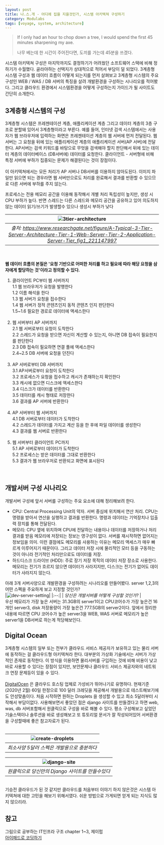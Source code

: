 ```yaml
---
layout: post
title: 나.스.개 - 어디에 집을 지을것인가, 시스템 아키텍쳐 구성하기
category: Modulabs
tags: [voyage, system, architecture]
---
```


> If I only had an hour to chop down a tree, I would spend the first 45 minutes sharpening my axe.
>
> 나무 베는데 한 시간이 주어진다면, 도끼를 가는데 45분을 쓰겠다.

시스템 아키텍쳐 구성은 마지막까지도 결정하기가 어려웠던 소프트웨어 스택에 비해 정하기가 수월했다. 골라야하는 선택지가 상대적으로 적어서 부담이 덜 되었다. 3계층형 시스템 구성과 웹 데이터 흐름이 어떻게 되는지를 먼저 살펴보고 3계층형 시스템의 주요구성인 WEB / WAS / DB 서버의 특징을 살려 개발환경을 구성하는 시나리오를 적어봤다. 그리고 클라우드 환경에서 시스템환경을 어떻게 구성하는지 가이드가 될 사이트도 간단히 소개한다.

## 3계층형 시스템의 구성

3계층형 시스템은 프레젠테이션 계층, 애플리케이션 계층 그리고 데이터 계층의 3층 구조로 분할돼 있어서 3계층형이라고 부른다. 예를 들어, 인터넷 검색 시스템에서는 사용자가 웹 브라우저에 입력하는 화면은 프레젠테이션 계층의 웹 서버에 먼저 전달된다. 웹 서버는 그 요청을 뒤에 있는 애플리케이션 계층의 애플리케이션 서버(AP 서버)에 전달한다. AP서버는 검색 키워드를 바탕으로 무엇을 검색해야 할지 판단해서 뒤에 있는 데이터 계층의 데이터베이스 (DB서버에) 데이터를 요청한다. 
 클라이언트 - 서버형에 비해 특정 서버에 부하가 집중되는 문제가 해결된다는 것이 장점이다. <br><br>이 아키텍쳐에서는 모든 처리가 AP 서버나 DB서버를 이용하지 않아도된다. 이미지 파일만 읽으면 되는 경우라면 웹 서버만으로도 처리를 완료해서 결과를 반환할 수 있으므로 다른 서버에 부하를 주지 않는다.

프로세스는 전용 메모리 공간을 이용해 동작해서 개별 처리 독립성이 높지만, 생성 시 CPU 부하가 높다.
반면 스레드는 다른 스레드와 메모리 공간을 공유하고 있어 의도하지 않는 데이터 읽기/쓰기가 발생할수 있으나 생성시 부하가 낮다 <br>

|![3tier-architecture](../images/3tier.png)|
|:--:|
| *출처: https://www.researchgate.net/figure/A-Typical-3-Tier-Server-Architecture-Tier-1-Web-Server-Tier-2-Application-Server-Tier_fig1_221147997* |
<br><br>
**웹 데이터 흐름의 본질은 '요청 기반으로 어떠한 처리를 하고 필요에 따라 해당 요청을 삼자에게 할당하는 것'이라고 정의할 수 있다.**

1. 클라이언트 PC부터 웹 서버까지<br>
   1.1 웹 브라우저가 요청을 발행한다<br>
   1.2 이름 해석을 한다<br>
   1.3 웹 서버가 요청을 접수한다<br>
   1.4 웹 서버가 정적 콘텐츠인지 동적 콘텐츠 인지 판단한다<br>
   1.5~1.6 필요한 경로로 데이터에 액세스한다<br><br>
2. 웹 서버부터 AP 서버까지<br>
   2.1 웹 서버로부터 요청이 도착한다<br>
   2.2 스레드가 요청을 받으면 자신이 계산할 수 있는지, 아니면 DB 접속이 필요한지를 판단한다<br>
   2.3 DB 접속이 필요하면 연결 풀에 액세스한다<br>
   2.4~2.5 DB 서버에 요청을 던진다<br><br>
3. AP 서버로부터 DB 서버까지<br>
   3.1 AP서버로부터 요청이 도착한다<br>
   3.2 프로세스가 요청을 접수하고 캐시가 존재하는지 확인한다<br>
   3.3 캐시에 없으면 디스크에 액세스한다<br>
   3.4 디스크가 데이터를 반환한다<br>
   3.5 데이터를 캐시 형태로 저장한다<br>
   3.6 결과를 AP 서버에 반환한다<br><br>
4. AP 서버부터 웹 서버까지<br>
   4.1 DB 서버로부터 데이터가 도착한다<br>
   4.2 스레드가 데이터를 가지고 계산 등을 한 후에 파일 데이터를 생성한다<br>
   4.3 결과를 웹 서버로 반환한다<br><br>
5. 웹 서버부터 클라이언트 PC까지<br>
   5.1 AP 서버로부터 데이터가 도착한다<br>
   5.2 프로세스는 받은 데이터를 그대로 반환한다<br>
   5.3 결과가 웹 브라우저로 반환되고 화면에 표시된다<br>
<br><br>
## 개발서버 구성 시나리오

개발서버 구성에 앞서 서버를 구성하는 주요 요소에 대해 정리해보려 한다.

  - CPU: Central Processing Unit의 약자. 서버 중심에 위치해서 연산 처리. CPU는 명령을 받아서 연산을 실행하고 결과를 반환한다. 명령과 데이터는 기억장치나 입출력 장치를 통해 전달된다. <br>
  - 메모리: CPU 옆에 위치하며 CPU에 전달하는 내용이나 데이터를 저장하거나 처리 결과를 받음 
    메모리에 저장되는 정보는 영구성이 없다. 서버를 재시작하면 없어지는 정보임을 의미. 이런 결점에도 메모리를 사용하는 이유는 메모리 액세스가 매우 빠르게 이루어지기 때문이다. 그리고 데이터 저장 시에 물리적인 모터 등을 구동하는 것이 아니라 전기적인 처리만으로도 데이터를 저장. <br>
  - 하드디스크 드라이브 (HDD): 주로 장기 저장 목적의 데이터 저장 장소로 사용한다. 메모리는 전기가 흐르지 않으면 데이터가 사라지지만, 디스크는 전기가 없어도 데이터가 사라지지 않는다. <br>

아래 3개 서버사양으로 개발환경을 구성하려는 시나리오를 만들어봤다. server 1,2,3의 어떤 스펙을 주요하게 보고 지정할 것인가? <br>
|![dev-server-setting](../images/server_secniro.png)|
|:--:|
| *당신은 개발서버를 어떻게 구성할 것인가?* |
<br>
우선 메모리가 가장 높은 서버는 31.3GB의 server1이고 CPU코어수가 가장 높은건 16개인 server3, disk 저장용량이 가장 높은건 777.5GB의 server2이다. 앞에서 정리한 내용에 따르면 CPU 코어수가 높은 server3을 WEB, WAS 서버로 메모리가 높은 server1을 DB서버로 하는게 적당해보인다.

## Digital Ocean
3계층형 시스템의 일부 또는 전부가 클라우드 서비스 제공자가 보유하고 있는 물리 서버에 동작하는 걸 클라우드형 아키텍쳐라 한다. 대부분의 가상화 기술에서는 서버가 가상적인 존재로 동작한다. 이 방식을 이용하면 물리서버를 구입하는 것에 비해 비용이 낮고 바로 사용할 수 있다는 장점이 있지만, 보안문제나 클라우드 서비스 제공자와의 네트워크 연장 문제등이 있을 수 있다. 
<br><br>[DigitalOcen](https://www.digitalocean.com/) 은 클라우드 호스팅 업체로 가성비가 뛰어나기로 유명하다. 현재기준 (2020년 2월) 60일 한정으로 100 달러 크레딧을 제공해서 개발용으로 테스트해보기에도 안성맞춤이다. 처음 시작하면 원하는 Droplets 을 생성할 수 있고 최소 5달러부터 시작해서 부담이없다. 사용해보면서 좋았던 점은 django 사이트를 만들겠다고 하면 web, was, db 서버포함해서 원클릭으로 구성을 바로 해볼 수 있다. 평소 구성해보고 싶었던 기술스택이나 솔루션을 바로 생성해보고 또 튜토리얼 문서가 잘 작성되어있어 서버환경을 구성할때에 좋은 참고자료가 된다.<br><br> 

| ![create-droplets](../images/create_droplets.png) |
| :-----------------------------------------------: |
| *최소사양 5달러 스펙은 개발용으로 충분하다* |

|     ![django-site](../images/django_site.png)      |
| :------------------------------------------------: |
| *원클릭으로 당신만의 Django 사이트를 만들수있다* |
<br>
기승전 클라우드가 된 것 같지만 클라우드를 처음부터 이야기 하지 않은것은 시스템 아키텍쳐에 대한 고민을 해보기 위해서였다.
쉬운 방법으로 가게되면 얻게 되는 지식도 많지 않으리라.



## 참고

그림으로 공부하는 IT인프라 구조 chapter 1~3, 제이펍<br>
[아이패드로 코딩하기](https://boxnwhis.kr/2020/01/11/coding_with_ipad.html)<br> 






